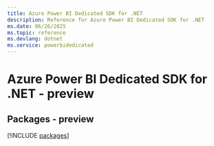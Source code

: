 ```yaml
---
title: Azure Power BI Dedicated SDK for .NET
description: Reference for Azure Power BI Dedicated SDK for .NET
ms.date: 06/26/2025
ms.topic: reference
ms.devlang: dotnet
ms.service: powerbidedicated
---
```

# Azure Power BI Dedicated SDK for .NET - preview
## Packages - preview
[!INCLUDE [packages](power-bi-dedicated-index.md)]